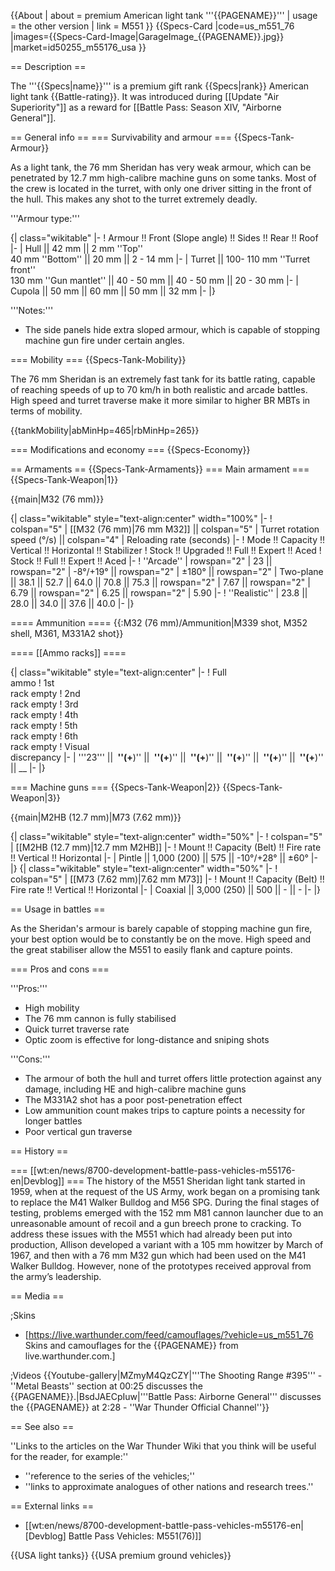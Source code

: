 {{About
| about = premium American light tank '''{{PAGENAME}}'''
| usage = the other version
| link = M551
}}
{{Specs-Card
|code=us_m551_76
|images={{Specs-Card-Image|GarageImage_{{PAGENAME}}.jpg}}
|market=id50255_m55176_usa
}}

== Description ==
<!-- ''In the description, the first part should be about the history of the creation and combat usage of the vehicle, as well as its key features. In the second part, tell the reader about the ground vehicle in the game. Insert a screenshot of the vehicle, so that if the novice player does not remember the vehicle by name, he will immediately understand what kind of vehicle the article is talking about.'' -->
The '''{{Specs|name}}''' is a premium gift rank {{Specs|rank}} American light tank {{Battle-rating}}. It was introduced during [[Update "Air Superiority"]] as a reward for [[Battle Pass: Season XIV, "Airborne General"]].

== General info ==
=== Survivability and armour ===
{{Specs-Tank-Armour}}
<!-- ''Describe armour protection. Note the most well protected and key weak areas. Appreciate the layout of modules as well as the number and location of crew members. Is the level of armour protection sufficient, is the placement of modules helpful for survival in combat? If necessary use a visual template to indicate the most secure and weak zones of the armour.'' -->
As a light tank, the 76 mm Sheridan has very weak armour, which can be penetrated by 12.7 mm high-calibre machine guns on some tanks. Most of the crew is located in the turret, with only one driver sitting in the front of the hull. This makes any shot to the turret extremely deadly.

'''Armour type:''' <!-- The types of armour present on the vehicle and their general locations -->
<!-- Example: * Rolled homogeneous armour (Front, Side, Rear, Hull roof)
* Cast homogeneous armour (Turret, Transmission area) -->

{| class="wikitable"
|-
! Armour !! Front (Slope angle) !! Sides !! Rear !! Roof
|-
| Hull || 42 mm || 2 mm ''Top'' <br> 40 mm ''Bottom'' || 20 mm || 2 - 14 mm
|-
| Turret || 100- 110 mm ''Turret front'' <br> 130 mm ''Gun mantlet'' || 40 - 50 mm || 40 - 50 mm || 20 - 30 mm
|-
| Cupola || 50 mm || 60 mm || 50 mm || 32 mm
|-
|}

'''Notes:'''
<!-- Any additional notes which the user needs to be aware of -->

* The side panels hide extra sloped armour, which is capable of stopping machine gun fire under certain angles.

=== Mobility ===
{{Specs-Tank-Mobility}}
<!-- ''Write about the mobility of the ground vehicle. Estimate the specific power and manoeuvrability, as well as the maximum speed forwards and backwards.'' -->
The 76 mm Sheridan is an extremely fast tank for its battle rating, capable of reaching speeds of up to 70 km/h in both realistic and arcade battles. High speed and turret traverse make it more similar to higher BR MBTs in terms of mobility. 

{{tankMobility|abMinHp=465|rbMinHp=265}}

=== Modifications and economy ===
{{Specs-Economy}}

== Armaments ==
{{Specs-Tank-Armaments}}
=== Main armament ===
{{Specs-Tank-Weapon|1}}
<!-- ''Give the reader information about the characteristics of the main gun. Assess its effectiveness in a battle based on the reloading speed, ballistics and the power of shells. Do not forget about the flexibility of the fire, that is how quickly the cannon can be aimed at the target, open fire on it and aim at another enemy. Add a link to the main article on the gun: <code><nowiki>{{main|Name of the weapon}}</nowiki></code>. Describe in general terms the ammunition available for the main gun. Give advice on how to use them and how to fill the ammunition storage.'' -->
{{main|M32 (76 mm)}}

{| class="wikitable" style="text-align:center" width="100%"
|-
! colspan="5" | [[M32 (76 mm)|76 mm M32]] || colspan="5" | Turret rotation speed (°/s) || colspan="4" | Reloading rate (seconds)
|-
! Mode !! Capacity !! Vertical !! Horizontal !! Stabilizer
! Stock !! Upgraded !! Full !! Expert !! Aced
! Stock !! Full !! Expert !! Aced
|-
! ''Arcade''
| rowspan="2" | 23 || rowspan="2" | -8°/+19° || rowspan="2" | ±180° || rowspan="2" | Two-plane || 38.1 || 52.7 || 64.0 || 70.8 || 75.3 || rowspan="2" | 7.67 || rowspan="2" | 6.79 || rowspan="2" | 6.25 || rowspan="2" | 5.90
|-
! ''Realistic''
| 23.8 || 28.0 || 34.0 || 37.6 || 40.0
|-
|}

==== Ammunition ====
{{:M32 (76 mm)/Ammunition|M339 shot, M352 shell, M361, M331A2 shot}}

==== [[Ammo racks]] ====
<!-- [[File:Ammoracks_{{PAGENAME}}.png|right|thumb|x250px|[[Ammo racks]] of the {{PAGENAME}}]] -->
<!-- '''Last updated:''' -->
{| class="wikitable" style="text-align:center"
|-
! Full<br>ammo
! 1st<br>rack empty
! 2nd<br>rack empty
! 3rd<br>rack empty
! 4th<br>rack empty
! 5th<br>rack empty
! 6th<br>rack empty
! Visual<br>discrepancy
|-
| '''23''' || __&nbsp;''(+__)'' || __&nbsp;''(+__)'' || __&nbsp;''(+__)'' || __&nbsp;''(+__)'' || __&nbsp;''(+__)'' || __&nbsp;''(+__)'' || __
|-
|}

=== Machine guns ===
{{Specs-Tank-Weapon|2}}
{{Specs-Tank-Weapon|3}}
<!-- ''Offensive and anti-aircraft machine guns not only allow you to fight some aircraft but also are effective against lightly armoured vehicles. Evaluate machine guns and give recommendations on its use.'' -->
{{main|M2HB (12.7 mm)|M73 (7.62 mm)}}

{| class="wikitable" style="text-align:center" width="50%"
|-
! colspan="5" | [[M2HB (12.7 mm)|12.7 mm M2HB]]
|-
! Mount !! Capacity (Belt) !! Fire rate !! Vertical !! Horizontal
|-
| Pintle || 1,000 (200) || 575 || -10°/+28° || ±60°
|-
|}
{| class="wikitable" style="text-align:center" width="50%"
|-
! colspan="5" | [[M73 (7.62 mm)|7.62 mm M73]]
|-
! Mount !! Capacity (Belt) !! Fire rate !! Vertical !! Horizontal
|-
| Coaxial || 3,000 (250) || 500 || - || -
|-
|}

== Usage in battles ==
<!-- ''Describe the tactics of playing in the vehicle, the features of using vehicles in the team and advice on tactics. Refrain from creating a "guide" - do not impose a single point of view but instead give the reader food for thought. Describe the most dangerous enemies and give recommendations on fighting them. If necessary, note the specifics of the game in different modes (AB, RB, SB).'' -->
As the Sheridan's armour is barely capable of stopping machine gun fire, your best option would be to constantly be on the move. High speed and the great stabiliser allow the M551 to easily flank and capture points.

=== Pros and cons ===
<!-- ''Summarise and briefly evaluate the vehicle in terms of its characteristics and combat effectiveness. Mark its pros and cons in a bulleted list. Try not to use more than 6 points for each of the characteristics. Avoid using categorical definitions such as "bad", "good" and the like - use substitutions with softer forms such as "inadequate" and "effective".'' -->

'''Pros:'''

* High mobility
* The 76 mm cannon is fully stabilised
* Quick turret traverse rate
* Optic zoom is effective for long-distance and sniping shots

'''Cons:'''

* The armour of both the hull and turret offers little protection against any damage, including HE and high-calibre machine guns 
* The M331A2 shot has a poor post-penetration effect
* Low ammunition count makes trips to capture points a necessity for longer battles
* Poor vertical gun traverse

== History ==
<!-- ''Describe the history of the creation and combat usage of the vehicle in more detail than in the introduction. If the historical reference turns out to be too long, take it to a separate article, taking a link to the article about the vehicle and adding a block "/History" (example: <nowiki>https://wiki.warthunder.com/(Vehicle-name)/History</nowiki>) and add a link to it here using the <code>main</code> template. Be sure to reference text and sources by using <code><nowiki><ref></ref></nowiki></code>, as well as adding them at the end of the article with <code><nowiki><references /></nowiki></code>. This section may also include the vehicle's dev blog entry (if applicable) and the in-game encyclopedia description (under <code><nowiki>=== In-game description ===</nowiki></code>, also if applicable).'' -->
=== [[wt:en/news/8700-development-battle-pass-vehicles-m55176-en|Devblog]] ===
The history of the M551 Sheridan light tank started in 1959, when at the request of the US Army, work began on a promising tank to replace the M41 Walker Bulldog and M56 SPG. During the final stages of testing, problems emerged with the 152 mm M81 cannon launcher due to an unreasonable amount of recoil and a gun breech prone to cracking. To address these issues with the M551 which had already been put into production, Allison developed a variant with a 105 mm howitzer by March of 1967, and then with a 76 mm M32 gun which had been used on the M41 Walker Bulldog. However, none of the prototypes received approval from the army’s leadership.

== Media ==
<!-- ''Excellent additions to the article would be video guides, screenshots from the game, and photos.'' -->

;Skins
* [https://live.warthunder.com/feed/camouflages/?vehicle=us_m551_76 Skins and camouflages for the {{PAGENAME}} from live.warthunder.com.]

;Videos
{{Youtube-gallery|MZmyM4QzCZY|'''The Shooting Range #395''' - ''Metal Beasts'' section at 00:25 discusses the {{PAGENAME}}.|BsdJAECpIuw|'''Battle Pass: Airborne General''' discusses the {{PAGENAME}} at 2:28 - ''War Thunder Official Channel''}}

== See also ==
<!-- ''Links to the articles on the War Thunder Wiki that you think will be useful for the reader, for example:''
* ''reference to the series of the vehicles;''
* ''links to approximate analogues of other nations and research trees.'' -->
''Links to the articles on the War Thunder Wiki that you think will be useful for the reader, for example:''

* ''reference to the series of the vehicles;''
* ''links to approximate analogues of other nations and research trees.''

== External links ==
<!-- ''Paste links to sources and external resources, such as:''
* ''topic on the official game forum;''
* ''other literature.'' -->

* [[wt:en/news/8700-development-battle-pass-vehicles-m55176-en|[Devblog] Battle Pass Vehicles: M551(76)]]

{{USA light tanks}}
{{USA premium ground vehicles}}